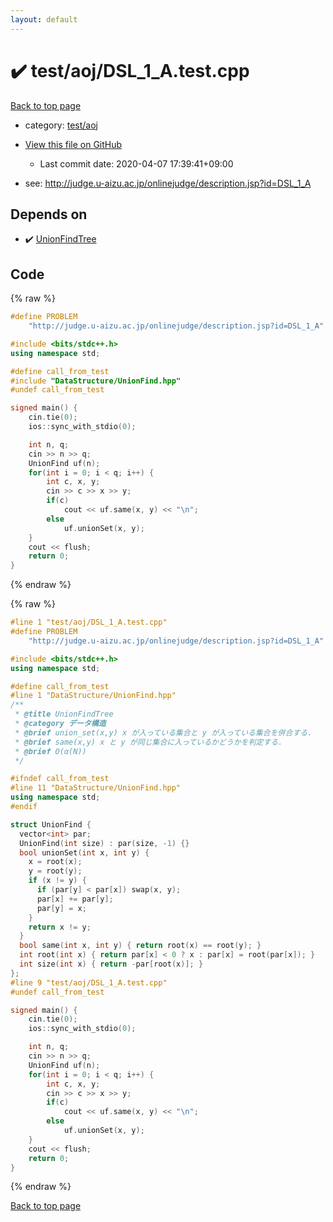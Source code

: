 ```yaml
---
layout: default
---
```


<!-- mathjax config similar to math.stackexchange -->
<script type="text/javascript" async
  src="https://cdnjs.cloudflare.com/ajax/libs/mathjax/2.7.5/MathJax.js?config=TeX-MML-AM_CHTML">
</script>
<script type="text/x-mathjax-config">
  MathJax.Hub.Config({
    TeX: { equationNumbers: { autoNumber: "AMS" }},
    tex2jax: {
      inlineMath: [ ['$','$'] ],
      processEscapes: true
    },
    "HTML-CSS": { matchFontHeight: false },
    displayAlign: "left",
    displayIndent: "2em"
  });
</script>

<script type="text/javascript" src="https://cdnjs.cloudflare.com/ajax/libs/jquery/3.4.1/jquery.min.js"></script>
<script src="https://cdn.jsdelivr.net/npm/jquery-balloon-js@1.1.2/jquery.balloon.min.js" integrity="sha256-ZEYs9VrgAeNuPvs15E39OsyOJaIkXEEt10fzxJ20+2I=" crossorigin="anonymous"></script>
<script type="text/javascript" src="../../../assets/js/copy-button.js"></script>
<link rel="stylesheet" href="../../../assets/css/copy-button.css" />


# :heavy_check_mark: test/aoj/DSL_1_A.test.cpp

<a href="../../../index.html">Back to top page</a>

* category: <a href="../../../index.html#0d0c91c0cca30af9c1c9faef0cf04aa9">test/aoj</a>
* <a href="{{ site.github.repository_url }}/blob/master/test/aoj/DSL_1_A.test.cpp">View this file on GitHub</a>
    - Last commit date: 2020-04-07 17:39:41+09:00


* see: <a href="http://judge.u-aizu.ac.jp/onlinejudge/description.jsp?id=DSL_1_A">http://judge.u-aizu.ac.jp/onlinejudge/description.jsp?id=DSL_1_A</a>


## Depends on

* :heavy_check_mark: <a href="../../../library/DataStructure/UnionFind.hpp.html">UnionFindTree</a>


## Code

<a id="unbundled"></a>
{% raw %}
```cpp
#define PROBLEM                                                                \
    "http://judge.u-aizu.ac.jp/onlinejudge/description.jsp?id=DSL_1_A"

#include <bits/stdc++.h>
using namespace std;

#define call_from_test
#include "DataStructure/UnionFind.hpp"
#undef call_from_test

signed main() {
    cin.tie(0);
    ios::sync_with_stdio(0);

    int n, q;
    cin >> n >> q;
    UnionFind uf(n);
    for(int i = 0; i < q; i++) {
        int c, x, y;
        cin >> c >> x >> y;
        if(c)
            cout << uf.same(x, y) << "\n";
        else
            uf.unionSet(x, y);
    }
    cout << flush;
    return 0;
}
```
{% endraw %}

<a id="bundled"></a>
{% raw %}
```cpp
#line 1 "test/aoj/DSL_1_A.test.cpp"
#define PROBLEM                                                                \
    "http://judge.u-aizu.ac.jp/onlinejudge/description.jsp?id=DSL_1_A"

#include <bits/stdc++.h>
using namespace std;

#define call_from_test
#line 1 "DataStructure/UnionFind.hpp"
/**
 * @title UnionFindTree
 * @category データ構造
 * @brief union_set(x,y) x が入っている集合と y が入っている集合を併合する．
 * @brief same(x,y) x と y が同じ集合に入っているかどうかを判定する．
 * @brief O(α(N))
 */

#ifndef call_from_test
#line 11 "DataStructure/UnionFind.hpp"
using namespace std;
#endif

struct UnionFind {
  vector<int> par;
  UnionFind(int size) : par(size, -1) {}
  bool unionSet(int x, int y) {
    x = root(x);
    y = root(y);
    if (x != y) {
      if (par[y] < par[x]) swap(x, y);
      par[x] += par[y];
      par[y] = x;
    }
    return x != y;
  }
  bool same(int x, int y) { return root(x) == root(y); }
  int root(int x) { return par[x] < 0 ? x : par[x] = root(par[x]); }
  int size(int x) { return -par[root(x)]; }
};
#line 9 "test/aoj/DSL_1_A.test.cpp"
#undef call_from_test

signed main() {
    cin.tie(0);
    ios::sync_with_stdio(0);

    int n, q;
    cin >> n >> q;
    UnionFind uf(n);
    for(int i = 0; i < q; i++) {
        int c, x, y;
        cin >> c >> x >> y;
        if(c)
            cout << uf.same(x, y) << "\n";
        else
            uf.unionSet(x, y);
    }
    cout << flush;
    return 0;
}

```
{% endraw %}

<a href="../../../index.html">Back to top page</a>

